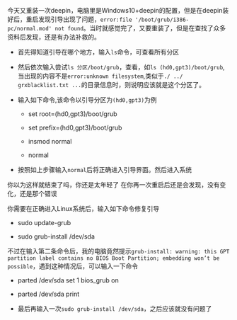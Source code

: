 今天又重装一次deepin，电脑里是Windows10+deepin的配置，但是在deepin装好后，重启发现引导出现了问题，`error:file '/boot/grub/i386-pc/normal.mod' not found`。当时就感觉完了，又要重装了，但是在查找了众多资料后发现，还是有办法补救的。<br>
-   首先得知道引导在哪个地方，输入`ls`命令，可查看所有分区

-   然后依次输入尝试`ls 分区/boot/grub`，查看，如`ls (hd0,gpt3)/boot/grub`,当出现的内容不是`error:unknown filesystem`,类似于`./ ../ grxblacklist.txt ...`的目录信息时，则说明应该就是这个分区了。

-   输入如下命令,该命令以引导分区为`(hd0,gpt3)`为例

    -   set root=(hd0,gpt3)/boot/grub

    -   set prefix=(hd0,gpt3)/boot/grub

    -   insmod normal

    -   normal

-   按照如上步骤输入`normal`后将正确进入引导界面。然后进入系统

你以为这样就结束了吗，你还是太年轻了
在你再一次重启后还是会发现，没有变化，还是那个错误

你需要在正确进入Linux系统后，输入如下命令修复引导

-   sudo update-grub

-   sudo grub-install /dev/sda

不过在输入第二条命令后，我的电脑竟然提示`grub-install: warning: this GPT partition label contains no BIOS Boot Partition; embedding won’t be possible`，遇到这种情况后，可以输入一下命令

-   parted /dev/sda set 1 bios_grub on

-   parted /dev/sda print

-   最后再输入一次`sudo grub-install /dev/sda`，之后应该就没有问题了